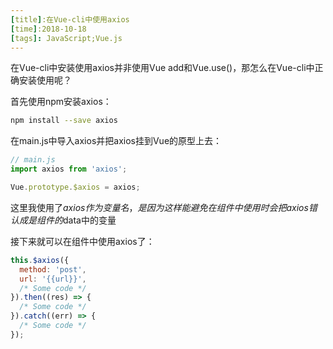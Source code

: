 ```yaml
---
[title]:在Vue-cli中使用axios
[time]:2018-10-18
[tags]: JavaScript;Vue.js
---
```


在Vue-cli中安装使用axios并非使用Vue add和Vue.use()，那怎么在Vue-cli中正确安装使用呢？

首先使用npm安装axios：

```bash
npm install --save axios
```

在main.js中导入axios并把axios挂到Vue的原型上去：

```javascript
// main.js
import axios from 'axios';

Vue.prototype.$axios = axios;
```

这里我使用了$axios作为变量名，是因为这样能避免在组件中使用时会把axios错认成是组件的$data中的变量

接下来就可以在组件中使用axios了：

```javascript
this.$axios({
  method: 'post',
  url: '{{url}}',
  /* Some code */
}).then((res) => {
  /* Some code */
}).catch((err) => {
  /* Some code */
});
```